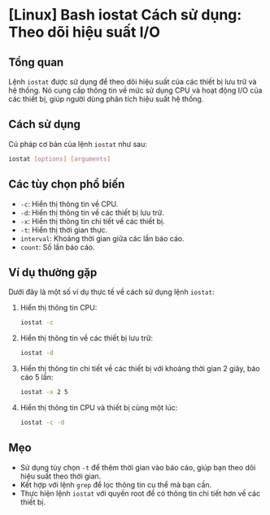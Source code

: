 # [Linux] Bash iostat Cách sử dụng: Theo dõi hiệu suất I/O

## Tổng quan
Lệnh `iostat` được sử dụng để theo dõi hiệu suất của các thiết bị lưu trữ và hệ thống. Nó cung cấp thông tin về mức sử dụng CPU và hoạt động I/O của các thiết bị, giúp người dùng phân tích hiệu suất hệ thống.

## Cách sử dụng
Cú pháp cơ bản của lệnh `iostat` như sau:
```bash
iostat [options] [arguments]
```

## Các tùy chọn phổ biến
- `-c`: Hiển thị thông tin về CPU.
- `-d`: Hiển thị thông tin về các thiết bị lưu trữ.
- `-x`: Hiển thị thông tin chi tiết về các thiết bị.
- `-t`: Hiển thị thời gian thực.
- `interval`: Khoảng thời gian giữa các lần báo cáo.
- `count`: Số lần báo cáo.

## Ví dụ thường gặp
Dưới đây là một số ví dụ thực tế về cách sử dụng lệnh `iostat`:

1. Hiển thị thông tin CPU:
   ```bash
   iostat -c
   ```

2. Hiển thị thông tin về các thiết bị lưu trữ:
   ```bash
   iostat -d
   ```

3. Hiển thị thông tin chi tiết về các thiết bị với khoảng thời gian 2 giây, báo cáo 5 lần:
   ```bash
   iostat -x 2 5
   ```

4. Hiển thị thông tin CPU và thiết bị cùng một lúc:
   ```bash
   iostat -c -d
   ```

## Mẹo
- Sử dụng tùy chọn `-t` để thêm thời gian vào báo cáo, giúp bạn theo dõi hiệu suất theo thời gian.
- Kết hợp với lệnh `grep` để lọc thông tin cụ thể mà bạn cần.
- Thực hiện lệnh `iostat` với quyền root để có thông tin chi tiết hơn về các thiết bị.